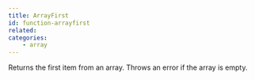 ```yaml
---
title: ArrayFirst
id: function-arrayfirst
related:
categories:
    - array
---
```


Returns the first item from an array. Throws an error if the array is empty.
